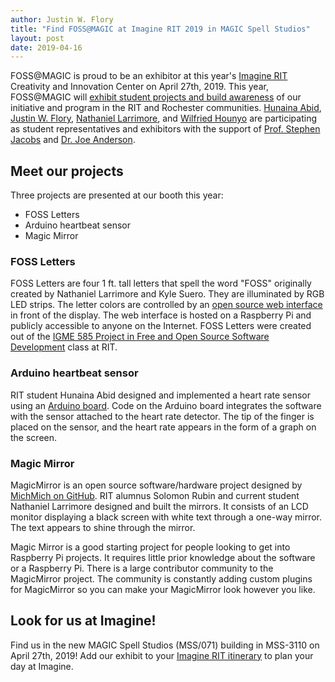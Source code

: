 ```yaml
---
author: Justin W. Flory
title: "Find FOSS@MAGIC at Imagine RIT 2019 in MAGIC Spell Studios"
layout: post
date: 2019-04-16
---
```


FOSS@MAGIC is proud to be an exhibitor at this year's [Imagine RIT](https://www.rit.edu/imagine/) Creativity and Innovation Center on April 27th, 2019.
This year, FOSS@MAGIC will [exhibit student projects and build awareness](https://www.rit.edu/imagine/planyourday/exhibit.php?id=985) of our initiative and program in the RIT and Rochester communities.
[Hunaina Abid](https://meritpages.com/Hunaina-Abid-/4589539), [Justin W. Flory](https://blog.justinwflory.com/about-me/), [Nathaniel Larrimore](https://www.linkedin.com/in/nathaniel-larrimore/), and [Wilfried Hounyo](https://www.linkedin.com/in/wilfried-hounyo-22434356/) are participating as student representatives and exhibitors with the support of [Prof. Stephen Jacobs](https://www.rit.edu/magic/affiliate-spotlight-stephen-jacobs) and [Dr. Joe Anderson](https://www.linkedin.com/in/deejoe/).


## Meet our projects

Three projects are presented at our booth this year:

* FOSS Letters
* Arduino heartbeat sensor
* Magic Mirror

### FOSS Letters

FOSS Letters are four 1 ft. tall letters that spell the word "FOSS" originally created by Nathaniel Larrimore and Kyle Suero.
They are illuminated by RGB LED strips.
The letter colors are controlled by an [open source web interface](https://github.com/FOSSRIT/FOSSLetters) in front of the display.
The web interface is hosted on a Raspberry Pi and publicly accessible to anyone on the Internet.
FOSS Letters were created out of the [IGME 585 Project in Free and Open Source Software Development](https://www.rit.edu/study/curriculum/e4af015b-d2bf-4a7e-9a48-08c7d25dc4d1) class at RIT.

### Arduino heartbeat sensor

RIT student Hunaina Abid designed and implemented a heart rate sensor using an [Arduino board](https://www.arduino.cc/).
Code on the Arduino board integrates the software with the sensor attached to the heart rate detector.
The tip of the finger is placed on the sensor, and the heart rate appears in the form of a graph on the screen.

### Magic Mirror

MagicMirror is an open source software/hardware project designed by [MichMich on GitHub](https://github.com/MichMich/MagicMirror).
RIT alumnus Solomon Rubin and current student Nathaniel Larrimore designed and built the mirrors.
It consists of an LCD monitor displaying a black screen with white text through a one-way mirror.
The text appears to shine through the mirror.

Magic Mirror is a good starting project for people looking to get into Raspberry Pi projects.
It requires little prior knowledge about the software or a Raspberry Pi.
There is a large contributor community to the MagicMirror project.
The community is constantly adding custom plugins for MagicMirror so you can make your MagicMirror look however you like.


## Look for us at Imagine!

Find us in the new MAGIC Spell Studios (MSS/071) building in MSS-3110 on April 27th, 2019!
Add our exhibit to your [Imagine RIT itinerary](https://www.rit.edu/imagine/planyourday/exhibit.php?id=985) to plan your day at Imagine.
